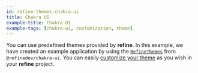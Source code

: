 ```yaml
---
id: refine-themes-chakra-ui
title: Chakra UI
example-title: Chakra UI
example-tags: [chakra-ui, customization, theme]
---
```


You can use predefined themes provided by **refine**. In this example, we have created an example application by using the [`RefineThemes`](/docs/api-reference/chakra-ui/theming/#predefined-themes) from `@refinedev/chakra-ui`. You can easily [customize your theme](/docs/api-reference/chakra-ui/theming/#overriding-the-themes) as you wish in your **refine** project.

<CodeSandboxExample path="theme-chakra-ui-demo" />
